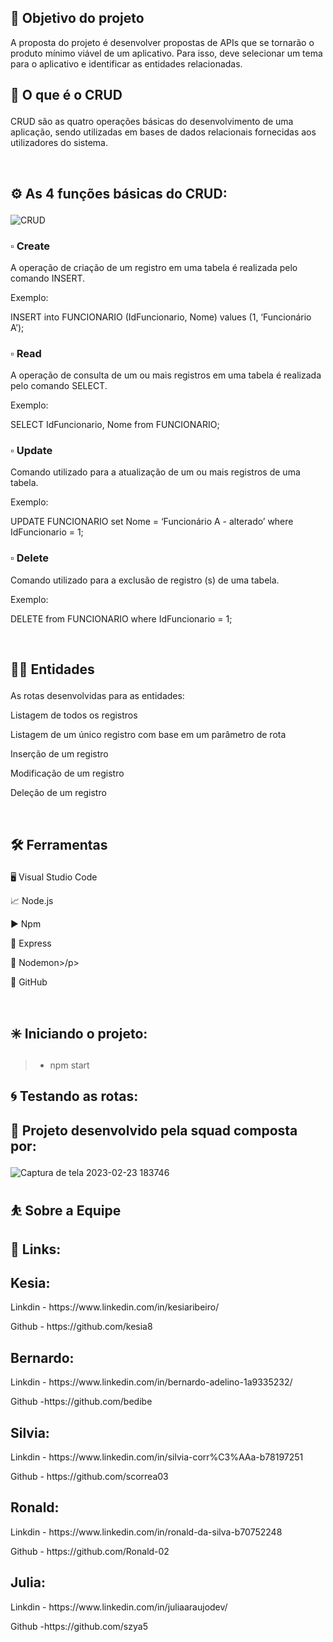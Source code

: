 <h2>🎯 Objetivo do projeto</h2>
  A proposta do projeto é desenvolver propostas de APIs que se tornarão o produto mínimo viável de um aplicativo. Para isso, deve selecionar um tema para o aplicativo e identificar as entidades relacionadas. <br>

<p><h2>🧾 O que é o CRUD</p></h2>

<p>CRUD são as quatro operações básicas do desenvolvimento de uma aplicação, sendo utilizadas em bases de dados relacionais fornecidas aos utilizadores do sistema.</p><br>

<p><h2>⚙️ As 4 funções básicas do CRUD:</p></h2>

![CRUD](https://user-images.githubusercontent.com/112557591/221029329-cb1870f9-df98-4241-9727-52d8b6ba95da.png)

<p><h3>▫️ Create</p></h3>
A operação de criação de um registro em uma tabela é realizada pelo comando INSERT. 
<p>Exemplo:</p>

<p>INSERT into FUNCIONARIO (IdFuncionario, Nome) values (1, ‘Funcionário A’);</p>
  
<p><h3>▫️ Read</p></h3>
<p>A operação de consulta de um ou mais registros em uma tabela é realizada pelo comando SELECT.</p>

<p>Exemplo:</p>
SELECT IdFuncionario, Nome from FUNCIONARIO;

<p><h3>▫️ Update</p></h3>
<p>Comando utilizado para a atualização de um ou mais registros de uma tabela.</p>

<p>Exemplo:</p>
<p>UPDATE FUNCIONARIO set Nome = ‘Funcionário A - alterado’ where IdFuncionario = 1;</p>

<p><h3>▫️ Delete </p></h3>
<p>Comando utilizado para a exclusão de registro (s) de uma tabela.</p>
<p>Exemplo:</p>

<p>DELETE from FUNCIONARIO where IdFuncionario = 1;</p><br>

<p><h2>🧞‍♂️ Entidades</p></h2>

As rotas desenvolvidas para as entidades:

<p> Listagem de todos os registros</p>
<p>Listagem de um único registro com base em um parâmetro de rota</p>
<p>Inserção de um registro</p>
<p>Modificação de um registro</p>
<p>Deleção de um registro</p><br>


<p><h2>🛠️ Ferramentas</p></h2>

<p>🖥️ Visual Studio Code </p>
<p>📈 Node.js</p>
<p>▶️ Npm </p>
<p>🚀 Express</p>
<p>👾 Nodemon>/p>
<p>🤖 GitHub</p>
<br>
<p><h2>✳️ Iniciando o projeto:</p></h2>

>+ npm start


<p><h2>🌀 Testando as rotas:</p></h2>


<p><h2>👥 Projeto desenvolvido pela squad composta por:</p></h2>

![Captura de tela 2023-02-23 183746](https://user-images.githubusercontent.com/112557591/221044133-4df48607-279e-446e-95b9-6edd654abb7b.jpg)

<h2>⛹ Sobre a Equipe<h2>

<p>🔗 Links:</p>

<h2>Kesia:</h2>
<p> Linkdin - https://www.linkedin.com/in/kesiaribeiro/ </p>
<p>Github - https://github.com/kesia8</p>

<h2>Bernardo:</h2>
<p>Linkdin - https://www.linkedin.com/in/bernardo-adelino-1a9335232/ </p>
<p>Github -https://github.com/bedibe </p> 

<h2>Silvia:</h2>
<p>Linkdin - https://www.linkedin.com/in/silvia-corr%C3%AAa-b78197251 <p>
<p>Github - https://github.com/scorrea03</p>

<h2>Ronald:</h2>
<p>Linkdin - https://www.linkedin.com/in/ronald-da-silva-b70752248 </p>
<p>Github - https://github.com/Ronald-02 </p>

<h2>Julia:</h2>
<p>Linkdin - https://www.linkedin.com/in/juliaaraujodev/ </p>
<p>Github -https://github.com/szya5 </p>
